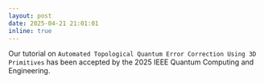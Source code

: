 ```yaml
---
layout: post
date: 2025-04-21 21:01:01
inline: true
---
```

Our tutorial on `Automated Topological Quantum Error Correction Using 3D Primitives` has been accepted by the 2025 IEEE Quantum Computing and Engineering.